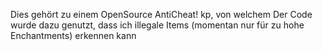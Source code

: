 Dies gehört zu einem OpenSource AntiCheat! kp, von welchem
Der Code wurde dazu genutzt, dass ich illegale Items (momentan nur für zu hohe Enchantments) erkennen kann